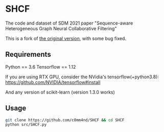 # SHCF
The code and dataset of SDM 2021 paper "Sequence-aware Heterogeneous Graph Neural Collaborative Filtering"

This is a fork of [the original version](https://github.com/LeeChenChen/SHCF), with some bug fixed.

## Requirements

Python == 3.6
Tensorflow == 1.12

If you are using RTX GPU, consider the NVidia's tensorflow(+python3.8): https://github.com/NVIDIA/tensorflow#install

And any version of scikit-learn (version 1.3.0 works)

## Usage

```bash
git clone https://github.com/c0mm4nd/SHCF && cd SHCF
python src/SHCF.py 
```
 